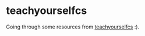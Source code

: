 # teachyourselfcs

Going through some resources from [teachyourselfcs](https://teachyourselfcs.com/) :).
